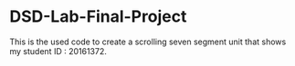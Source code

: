 # DSD-Lab-Final-Project
This is the used code to create a scrolling seven segment unit that shows my student ID : 20161372.
